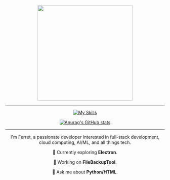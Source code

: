 <div align="center">

<img src="https://voxelcube1.github.io/ferretosan-skinrender.png" align="center" height="300"/>

<hr>

[![My Skills](https://skillicons.dev/icons?i=html,css,ableton,raspberrypi,arduino,apple,bash,blender,cpp,linux,p5js,powershell,robloxstudio)](https://skillicons.dev)

[![Anurag's GitHub stats](https://github-readme-stats.vercel.app/api?username=Ferretosan&theme=catppuccin_mocha)](https://github.com/anuraghazra/github-readme-stats)

<hr>

I'm Ferret, a passionate developer interested in full-stack development, cloud computing, AI/ML, and all things tech.

🌱 Currently exploring **Electron**.

🔭 Working on **FileBackupTool**.

💬 Ask me about **Python/HTML**.

</div>

